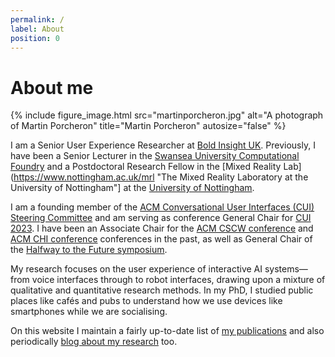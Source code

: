 ```yaml
---
permalink: /
label: About
position: 0
---
```


# About me

{% include figure_image.html src="martinporcheron.jpg" alt="A photograph of Martin Porcheron" title="Martin Porcheron" autosize="false" %}

I am a Senior User Experience Researcher at [Bold Insight UK](https://boldinsight.co.uk "Bold Insight UK"). Previously, I have been a Senior Lecturer in the [Swansea University Computational Foundry](https://www.swansea.ac.uk/science/computationalfoundry/ "The Swansea University Computational Foundry website") and a Postdoctoral Research Fellow in the [Mixed Reality Lab](https://www.nottingham.ac.uk/mrl "The Mixed Reality Laboratory at the University of Nottingham"] at the [University of Nottingham](https://www.nottingham.ac.uk/computerscience/index.aspx "Computer Science at the University of Nottingham").

I am a founding member of the [ACM Conversational User Interfaces (CUI) Steering Committee](https://cui.acm.org/sc/ "The Conversational User Interfaces community website") and am serving as conference General Chair for [CUI 2023](https://cui.acm.org/2023/ "The Fifth Conference on Conversational User Interfaces"). I have been an Associate Chair for the [ACM CSCW conference](https://cscw.acm.org/ "The ACM Conference on Computer-Supported Cooperative Work and Social Computing website") and [ACM CHI conference](https://chi.acm.org/ "The ACM Conference on Computer Human Interaction website") conferences in the past, as well as General Chair of the [Halfway to the Future symposium](https://www.halfwaytothefuture.org "Halfway to the Future symposium website").

My research focuses on the user experience of interactive AI systems—from voice interfaces through to robot interfaces, drawing upon a mixture of qualitative and quantitative research methods. In my PhD, I studied public places like cafés and pubs to understand how we use devices like smartphones while we are socialising.

On this website I maintain a fairly up-to-date list of [my publications](/pubs "My publications list") and also periodically [blog about my research](/blog "My personal research blog") too.

<!--
In January 2023, I will be joining [Bold Insight UK](https://boldinsight.co.uk "Bold Insight UK") as a Senior UX Researcher.

I am a Senior Lecturer in the [Department of Computer Science](https://www.swansea.ac.uk/compsci/ "The Swansea University Department of Computer Science website"), based in the [Swansea University Computational Foundry](https://www.swansea.ac.uk/science/computationalfoundry/ "The Swansea University Computational Foundry website"). My research is in the areas of [human-computer interaction](https://www.interaction-design.org/literature/topics/human-computer-interaction "Read about HCI on the Interaction Design Foundation") and [computer-supported cooperative work](https://en.wikipedia.org/wiki/Computer-supported_cooperative_work "Read about CSCW on Wikipedia").

My recent work focuses on the user experience of interactive AI systems—from voice interfaces through to robot interfaces. In my PhD, I also studied public places like cafés and pubs, to understand how we use devices like smartphones while we are socialising.

On this website I maintain a fairly up-to-date list of my [current and past research projects](/research "Research projects I am involved in"). You can also browse and download [my publications](/pubs "My publications list"). Alternatively, [Google Scholar](https://scholar.google.co.uk/citations?user=xqQs-LEAAAAJ "My Google Scholar profile") has a relatively accurate personal bibliography. I periodically [blog about my research](/blog "My personal research blog") here too.

I am a member of the [Conversational User Interfaces (CUI) Steering Committee](https://www.conversationaluserinterfaces.org/ "The Conversational User Interfaces community website"), and actively maintain the community's website. I have served as *Full Papers Co-Chair* for [CUI 2019](ttps://www.conversationaluserinterfaces.org/2021/ "The Second Conference on Conversational User Interfaces"), *Program Co-Chair* for [2020](ttps://www.conversationaluserinterfaces.org/2021/ "The Second Conference on Conversational User Interfaces"), and *Programme Co-Chair* and *Featured Talks Co-Chair* for [2021](https://ttps://www.conversationaluserinterfaces.org/2022/ "The Third Conference on Conversational User Interfaces"). I have been an Associate Chair for the [ACM CSCW conference](https://cscw.acm.org/ "The ACM Conference on Computer-Supported Cooperative Work and Social Computing website") for a number of years and am an Associate Chair for the [ACM CHI 2022 conference](https://chi2022.acm.org/ "The ACM Conference on Computer Human Interaction website").

I was previously involved in the organisation of the [Halfway to the Future symposium](https://www.halfwaytothefuture.org "Halfway to the Future symposium website") as a General Chair (with Treasurer, Registration, and Communications responsibilities).
-->

